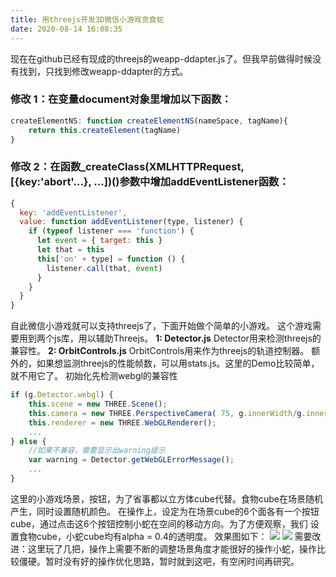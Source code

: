 ```yaml
---
title: 用threejs开发3D微信小游戏贪食蛇
date: 2020-08-14 16:08:35
---
```


现在在github已经有现成的threejs的weapp-ddapter.js了。但我早前做得时候没有找到，只找到修改weapp-ddapter的方式。
### 修改 1：在变量document对象里增加以下函数：
``` javascript
createElementNS: function createElementNS(nameSpace, tagName){
	return this.createElement(tagName)
}
```
### 修改 2：在函数_createClass(XMLHTTPRequest, [{key:'abort'...}, ...])()参数中增加addEventListener函数：
``` javascript
{
  key: 'addEventListener',
  value: function addEventListener(type, listener) {
	if (typeof listener === 'function') {
	  let event = { target: this }
	  let that = this
	  this['on' + type] = function () {
		listener.call(that, event)
	  }
	}
  }
}
```
自此微信小游戏就可以支持threejs了，下面开始做个简单的小游戏。
这个游戏需要用到两个js库，用以辅助Threejs。
**1: Detector.js**
Detector用来检测threejs的兼容性。
**2: OrbitControls.js**
OrbitControls用来作为threejs的轨道控制器。
额外的，如果想监测threejs的性能帧数，可以用stats.js。这里的Demo比较简单，就不用它了。
初始化先检测webgl的兼容性
``` javascript
if (g.Detector.webgl) {
	this.scene = new THREE.Scene();
	this.camera = new THREE.PerspectiveCamera( 75, g.innerWidth/g.innerHeight, 0.1, 1000 );
	this.renderer = new THREE.WebGLRenderer();
	...
} else {
	//如果不兼容，需要显示出warning提示
	var warning = Detector.getWebGLErrorMessage();
	...
}
```
这里的小游戏场景，按钮，为了省事都以立方体cube代替。食物cube在场景随机产生，同时设置随机颜色。 在操作上，设定为在场景cube的6个面各有一个按钮cube，通过点击这6个按钮控制小蛇在空间的移动方向。为了方便观察，我们 设置食物cube，小蛇cube均有alpha = 0.4的透明度。
效果图如下：
<img src="/myblogs.github.io/2020/08/14/用threejs开发3D微信小游戏贪食蛇/threejs1.jpg">
<img src="/myblogs.github.io/2020/08/14/用threejs开发3D微信小游戏贪食蛇/threejs2.jpg">
需要改进：这里玩了几把，操作上需要不断的调整场景角度才能很好的操作小蛇，操作比较僵硬。暂时没有好的操作优化思路，暂时就到这吧，有空闲时间再研究。
